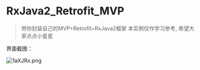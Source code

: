 # RxJava2_Retrofit_MVP
> 带你封装自己的MVP+Retrofit+RxJava2框架
> 本实例仅作学习参考, 希望大家点点小星星

界面截图：

![1aXJRx.png](https://s2.ax1x.com/2020/02/03/1aXJRx.png)
